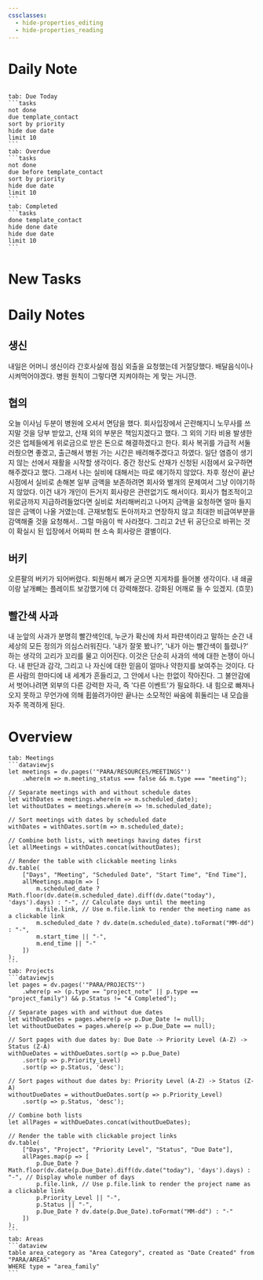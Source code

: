 ```yaml
---
cssclasses:
  - hide-properties_editing
  - hide-properties_reading
---
```

# Daily Note
```calendar-nav
```
````tabs
tab: Due Today
```tasks
not done
due template_contact
sort by priority
hide due date
limit 10
```
tab: Overdue
```tasks 
not done 
due before template_contact
sort by priority
hide due date
limit 10
```
tab: Completed
```tasks
done template_contact
hide done date
hide due date
limit 10
```
````
# New Tasks


# Daily Notes
## 생신
내일은 어머니 생신이라 간호사실에 점심 외출을 요청했는데 거절당했다.
배달음식이나 시켜먹어야겠다. 병원 원칙이 그렇다면 지켜야하는 게 맞는 거니깐.

## 협의
오늘 이사님 두분이 병원에 오셔서 면담을 했다.
회사입장에서 곤란해지니 노무사를 쓰지말 것을 당부 받았고, 산재 외의 부분은 책임지겠다고 했다.
그 외의 기타 비용 발생한 것은 업체들에게 위로금으로 받은 돈으로 해결하겠다고 한다.
회사 복귀를 가급적 서둘러줬으면 좋겠고, 출근해서 병원 가는 시간은 배려해주겠다고 하였다. 일단 염증이 생기지 않는 선에서 재활을 시작할 생각이다. 
중간 정산도 산재가 신청된 시점에서 요구하면 해주겠다고 했다.
그래서 나는 실비에 대해서는 따로 얘기하지 않았다. 차후 정산이 끝난 시점에서 실비로 손해본 일부 금액을 보존하려면 회사와 별개의 문제여서 그냥 이야기하지 않았다. 이건 내가 개인이 든거지 회사랑은 관련없기도 해서이다. 회사가 협조적이고 위로금까지 지급하려들었다면 실비로 처리해버리고 나머지 금액을 요청하면 얼마 들지 않은 금액이 나올 거였는데. 근재보험도 돈아끼자고 연장하지 않고 최대한 비급여부분을 감액해줄 것을 요청해서.. 그럴 마음이  싹 사라졌다.
그리고 2년 뒤 공단으로 바뀌는 것이 확실시 된 입장에서 어짜피 현 소속 회사랑은 결별이다.

## 버키
오른팔의 버키가 되어버렸다. 퇴원해서 뼈가 굳으면 지게차를 들어볼 생각이다. 내 쇄골이랑 날개뼈는 플레이트 보강했기에 더 강력해졌다. 강화된 어깨로 들 수 있겠지. (흐뭇)

## 빨간색 사과
내 눈앞의 사과가 분명히 빨간색인데, 누군가 확신에 차서 파란색이라고 말하는 순간 내 세상의 모든 정의가 의심스러워진다. '내가 잘못 봤나?', '내가 아는 빨간색이 틀렸나?' 하는 생각의 고리가 꼬리를 물고 이어진다.
이것은 단순히 사과의 색에 대한 논쟁이 아니다. 내 판단과 감각, 그리고 나 자신에 대한 믿음이 얼마나 약한지를 보여주는 것이다. 다른 사람의 한마디에 내 세계가 흔들리고, 그 안에서 나는 한없이 작아진다. 그 불안감에서 벗어나려면 외부의 다른 강력한 자극, 즉 '다른 이벤트'가 필요하다. 내 힘으로 빠져나오지 못하고 무언가에 의해 휩쓸려가야만 끝나는 소모적인 싸움에 휘둘리는 내 모습을 자주 목격하게 된다.

# Overview

````tabs
tab: Meetings
```dataviewjs
let meetings = dv.pages('"PARA/RESOURCES/MEETINGS"')
    .where(m => m.meeting_status === false && m.type === "meeting");

// Separate meetings with and without schedule dates
let withDates = meetings.where(m => m.scheduled_date);
let withoutDates = meetings.where(m => !m.scheduled_date);

// Sort meetings with dates by scheduled date
withDates = withDates.sort(m => m.scheduled_date);

// Combine both lists, with meetings having dates first
let allMeetings = withDates.concat(withoutDates);

// Render the table with clickable meeting links
dv.table(
    ["Days", "Meeting", "Scheduled Date", "Start Time", "End Time"],
    allMeetings.map(m => [
        m.scheduled_date ? Math.floor(dv.date(m.scheduled_date).diff(dv.date("today"), 'days').days) : "-", // Calculate days until the meeting
        m.file.link, // Use m.file.link to render the meeting name as a clickable link
        m.scheduled_date ? dv.date(m.scheduled_date).toFormat("MM-dd") : "-",
        m.start_time || "-",
        m.end_time || "-"
    ])
);
```
tab: Projects
```dataviewjs
let pages = dv.pages('"PARA/PROJECTS"')
    .where(p => (p.type == "project_note" || p.type == "project_family") && p.Status != "4 Completed");

// Separate pages with and without due dates
let withDueDates = pages.where(p => p.Due_Date != null);
let withoutDueDates = pages.where(p => p.Due_Date == null);

// Sort pages with due dates by: Due Date -> Priority Level (A-Z) -> Status (Z-A)
withDueDates = withDueDates.sort(p => p.Due_Date)
    .sort(p => p.Priority_Level)
    .sort(p => p.Status, 'desc');

// Sort pages without due dates by: Priority Level (A-Z) -> Status (Z-A)
withoutDueDates = withoutDueDates.sort(p => p.Priority_Level)
    .sort(p => p.Status, 'desc');

// Combine both lists
let allPages = withDueDates.concat(withoutDueDates);

// Render the table with clickable project links
dv.table(
    ["Days", "Project", "Priority Level", "Status", "Due Date"],
    allPages.map(p => [
        p.Due_Date ? Math.floor(dv.date(p.Due_Date).diff(dv.date("today"), 'days').days) : "-", // Display whole number of days
        p.file.link, // Use p.file.link to render the project name as a clickable link
        p.Priority_Level || "-",
        p.Status || "-",
        p.Due_Date ? dv.date(p.Due_Date).toFormat("MM-dd") : "-"
    ])
);
```
tab: Areas
```dataview
table area_category as "Area Category", created as "Date Created" from "PARA/AREAS"
WHERE type = "area_family"
```
````


